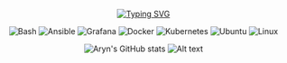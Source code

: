 <div align="center">

<p align="center">

[![Typing SVG](https://readme-typing-svg.demolab.com?font=Fira+Code&weight=200&pause=&color=8C20BD&center=true&vCenter=true&multiline=true&repeat=false&random=false&width=435&height=150&lines=DevOps+enthusiast+and+avid+advocate+;of+Ubuntu%2C+Bash+scripting%2C+AWS%2C;Golang%2C+Docker%2C+and+Kubernetes%2C+;dedicated+to+optimizing+;+and+accelerating+project+delivery.+%F0%9F%9A%80)](https://git.io/typing-svg)
  
  </p>
  </div>
<div align="center">


![Bash](https://camo.githubusercontent.com/96300e9237905259adf7e2c48c87089a0940bda262aa009c85f9581f94c48c2b/68747470733a2f2f696d672e736869656c64732e696f2f62616467652f2d426173682d3030303f266c6f676f3d474e5525323042617368)
![Ansible](https://img.shields.io/badge/-Ansible-000?&logo=Ansible)
![Grafana](https://img.shields.io/badge/-Grafana-000?&logo=Grafana)
![Docker](https://img.shields.io/badge/-Docker-000?&logo=Docker)
![Kubernetes](https://img.shields.io/badge/-Kubernetes-000?&logo=Kubernetes)
![Ubuntu](https://img.shields.io/badge/-Ubuntu-000?&logo=ubuntu)
![Linux](https://img.shields.io/badge/-linux-000?&logo=linux)




![Aryn's GitHub stats](https://github-readme-stats.vercel.app/api?username=arynishere&show_icons=true&theme=cobalt)
![Alt text](https://github-profile-apple-music.web.app/api/v1/users/5IYSo7G7qHVwnf1HGQyj/recent/played/tracks?template=template_3_1)

